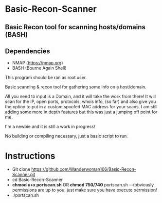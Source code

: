 # Basic-Recon-Scanner
## Basic Recon tool for scanning hosts/domains (BASH)

## Dependencies

* NMAP (https://nmap.org)
* BASH (Bourne Again Shell)



This program should be ran as root user.

Basic scanning & recon tool for gathering some info on a host/domain. 

All you need to input is a Domain, and it will take the work from there!
It will scan for the IP, open ports, protocols, whois info, (so far) and also give you the option to put in a custom spoofed MAC address for your scans. I am still adding some more in depth features but this was just a jumping off point for me.

I'm a newbie and it is still a work in progress!

No building or compiling necessary, just a basic script to run. 

# Instructions

* Git clone https://github.com/Wanderwoman106/Basic-Recon-Scanner.git
* cd Basic-Recon-Scanner
* **chmod u+x portscan.sh** OR **chmod 750/740** portscan.sh 
--(obviously permissions are up to you, just make sure you have execute permission!
* ./portscan.sh

